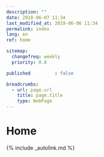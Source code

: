 ```yaml
---
description: ""
date: 2018-06-07 11:34
last_modified_at: 2019-06-06 11:34
permalink: index
lang: en
ref: home

sitemap:
  changefreq: weekly
  priority: 0.8

published         : false

breadcrumbs:
  - url: page.url
    title: page.title
    type: WebPage
---
```


# Home

{% include _autolink.md %}

<!--
  currentYear: {{ site.currentYear }}
  experience: {{ site.experience }}
  [zuralski.net](https://zuralski.net)
-->